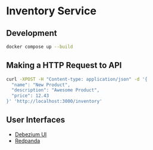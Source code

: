 # Inventory Service

## Development

```bash
docker compose up --build
```

## Making a HTTP Request to API

```bash
curl -XPOST -H "Content-type: application/json" -d '{
  "name": "New Product",
  "description": "Awesome Product",
  "price": 12.43
}' 'http://localhost:3000/inventory'
```

## User Interfaces
- [Debezium UI](http://localhost:8084)
- [Redpanda](http://localhost:8081)